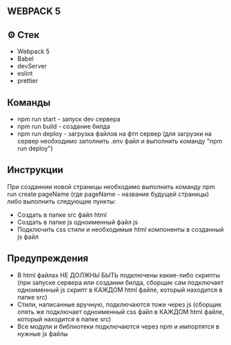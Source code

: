## WEBPACK 5

## ⚙️ Стек

- Webpack 5
- Babel
- devServer
- eslint
- prettier

## Команды

- npm run start - запуск dev сервера
- npm run build - создание билда
- npm run deploy - загрузка файлов на фтп сервер (для загрузки на сервер необходимо заполнить .env файл и выполнить команду "npm run deploy")

## Инструкции

При созданнии новой страницы необходимо выполнить команду npm run create pageName (где pageName - название будущей страницы) либо выполнить следующие пункты:

- Создать в папке src файл html
- Создать в папке js одноименный файл js
- Подключить css стили и необходимые html компоненты в созданный js файл

## Предупреждения

- В html файлах НЕ ДОЛЖНЫ БЫТЬ подключены какие-либо скрипты (при запуске сервера или создании билда, сборщик сам подключает одноименный js скрипт в КАЖДОМ html файле, который находится в папке src)
- Стили, написанные вручную, подключаются тоже через js (сборщик опять же подключает одноименный css файл в КАЖДОМ html файле, который находится в папке src)
- Все модули и библиотеки подключаются через npm и импортятся в нужные js файлы

